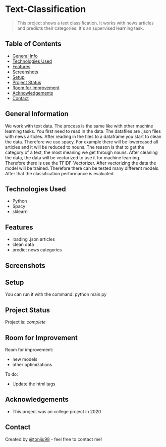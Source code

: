 # Text-Classification

> This project shows a text classification. It works with news articles and predicts their categories. It's an supervised learning task.


## Table of Contents
* [General Info](#general-information)
* [Technologies Used](#technologies-used)
* [Features](#features)
* [Screenshots](#screenshots)
* [Setup](#setup)
* [Project Status](#project-status)
* [Room for Improvement](#room-for-improvement)
* [Acknowledgements](#acknowledgements)
* [Contact](#contact)


## General Information
We work with text data. The process is the same like with other machine learning tasks. You first need to read in the data. The datafiles are .json files with news articles. After reading in the files to a dataframe you start to clean the data. Therefore we use spacy. For example there will be lowercased all articles and it will be reduced to nouns.
The reason is that to get the category of a text, the most meaning we get through nouns. After cleaning the data, the data will be vectorized to use it for machine learning. Therefore there is use the TFIDF-Vectorizer. 
After vectorizing the data the model will be trained. Therefore there can be tested many different models. After that the classification performance is evaluated.

## Technologies Used
- Python
- Spacy
- sklearn


## Features

- loading .json articles
- clean data
- predict news categories


## Screenshots




## Setup

You can run it with the command: python main.py



## Project Status
Project is: _complete_




## Room for Improvement

Room for improvement:
- new models
- other optimizations

To do:
- Update the html tags


## Acknowledgements
- This project was an college project in 2020



## Contact
Created by [@toniju98](https://github.com/toniju98) - feel free to contact me!
